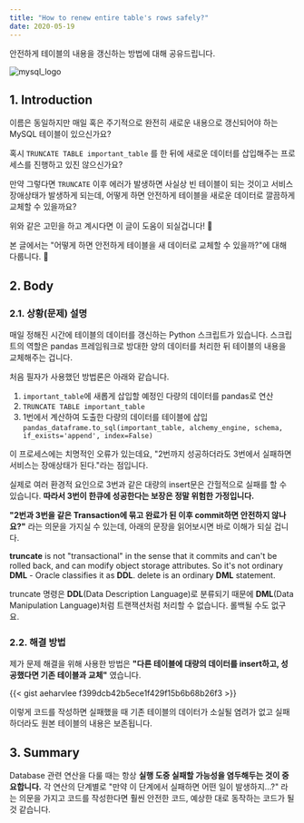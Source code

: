 ```yaml
---
title: "How to renew entire table's rows safely?"
date: 2020-05-19
---
```


안전하게 테이블의 내용을 갱신하는 방법에 대해 공유드립니다.

![mysql_logo](/images/2020-05-19-renew-table-safely/0.png)

## 1. Introduction

이름은 동일하지만 매일 혹은 주기적으로 완전히 새로운 내용으로 갱신되어야 하는 MySQL 테이블이 있으신가요?

혹시 `TRUNCATE TABLE important_table` 를 한 뒤에 새로운 데이터를 삽입해주는 프로세스를 진행하고 있진 않으신가요? 

만약 그렇다면 `TRUNCATE` 이후 에러가 발생하면 사실상 빈 테이블이 되는 것이고 서비스 장애상태가 발생하게 되는데, 어떻게 하면 안전하게 테이블을 새로운 데이터로 깔끔하게 교체할 수 있을까요?

위와 같은 고민을 하고 계시다면 이 글이 도움이 되실겁니다!  :raised_hands:

본 글에서는 "어떻게 하면 안전하게 테이블을 새 데이터로 교체할 수 있을까?"에 대해 다룹니다. :slightly_smiling_face:

## 2. Body

### 2.1. 상황(문제) 설명

매일 정해진 시간에 테이블의 데이터를 갱신하는 Python 스크립트가 있습니다. 스크립트의 역할은 pandas 프레임워크로 방대한 양의 데이터를 처리한 뒤 테이블의 내용을 교체해주는 겁니다.

처음 필자가 사용했던 방법론은 아래와 같습니다.

1. `important_table`에 새롭게 삽입할 예정인 다량의 데이터를 pandas로 연산
2. `TRUNCATE TABLE important_table`
3. 1번에서 계산하여 도출한 다량의 데이터를 테이블에 삽입 `pandas_dataframe.to_sql(important_table, alchemy_engine, schema, if_exists='append', index=False)`

이 프로세스에는 치명적인 오류가 있는데요, "2번까지 성공하더라도 3번에서 실패하면 서비스는 장애상태가 된다."라는 점입니다.

실제로 여러 환경적 요인으로 3번과 같은 대량의 insert문은 간헐적으로 실패를 할 수 있습니다. **따라서 3번이 한큐에 성공한다는 보장은 정말 위험한 가정입니다.**

**"2번과 3번을 같은 Transaction에 묶고 완료가 된 이후 commit하면 안전하지 않나요?"** 라는 의문을 가지실 수 있는데, 아래의 문장을 읽어보시면 바로 이해가 되실 겁니다.

**truncate** is not  "transactional" in the sense that it commits and can't be rolled back,  and can modify object storage attributes. So it's not ordinary **DML** - Oracle classifies it as **DDL**. delete is an ordinary **DML** statement.

truncate 명령은 **DDL**(Data Description Language)로 분류되기 때문에 **DML**(Data Manipulation Language)처럼 트랜잭션처럼 처리할 수 없습니다. 롤백될 수도 없구요.

### 2.2. 해결 방법

제가 문제 해결을 위해 사용한 방법은 **"다른 테이블에 대량의 데이터를 insert하고, 성공했다면 기존 테이블과 교체"** 였습니다.

{{< gist aeharvlee f399dcb42b5ece1f429f15b6b68b26f3 >}}

이렇게 코드를 작성하면 실패했을 때 기존 테이블의 데이터가 소실될 염려가 없고 실패 하더라도 원본 테이블의 내용은 보존됩니다. 

## 3. Summary

Database 관련 연산을 다룰 때는 항상 **실행 도중 실패할 가능성을 염두해두는 것이 중요합니다.** 각 연산의 단계별로 "만약 이 단계에서 실패하면 어떤 일이 발생하지...?" 라는 의문을 가지고 코드를 작성한다면 훨씬 안전한 코드, 예상한 대로 동작하는 코드가 될 것 같습니다.
